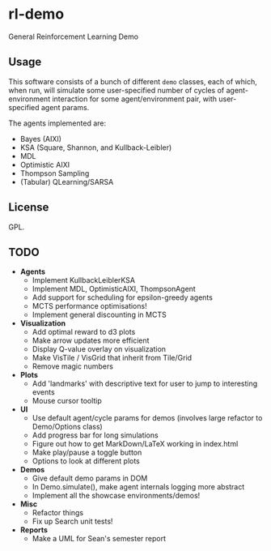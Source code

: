 # rl-demo
General Reinforcement Learning Demo
## Usage
This software consists of a bunch of different `demo` classes, each of which, when run, will simulate some user-specified number of cycles of agent-environment interaction for some agent/environment pair, with user-specified agent params.

The agents implemented are:
- Bayes (AIXI)
- KSA (Square, Shannon, and Kullback-Leibler)
- MDL
- Optimistic AIXI
- Thompson Sampling
- (Tabular) QLearning/SARSA

## License
GPL.

## TODO
- **Agents**
    - Implement KullbackLeiblerKSA
    - Implement MDL, OptimisticAIXI, ThompsonAgent
    - Add support for scheduling for epsilon-greedy agents
    - MCTS performance optimisations!
    - Implement general discounting in MCTS
- **Visualization**
    - Add optimal reward to d3 plots
    - Make arrow updates more efficient
    - Display Q-value overlay on visualization
	- Make VisTile / VisGrid that inherit from Tile/Grid
	- Remove magic numbers
- **Plots**
	- Add 'landmarks' with descriptive text for user to jump to interesting events
	- Mouse cursor tooltip
- **UI**
    - Use default agent/cycle params for demos (involves large refactor to Demo/Options class)
    - Add progress bar for long simulations
    - Figure out how to get MarkDown/LaTeX working in index.html
    - Make play/pause a toggle button
	- Options to look at different plots
- **Demos**
    - Give default demo params in DOM
	- In Demo.simulate(), make agent internals logging more abstract
    - Implement all the showcase environments/demos!
- **Misc**
    - Refactor things
    - Fix up Search unit tests!
- **Reports**
	- Make a UML for Sean's semester report
